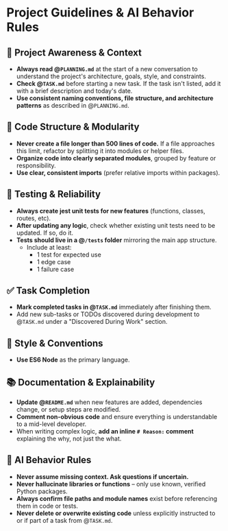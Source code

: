 # Project Guidelines & AI Behavior Rules

## 🔄 Project Awareness & Context
- **Always read @`PLANNING.md`** at the start of a new conversation to understand the project's architecture, goals, style, and constraints.
- **Check @`TASK.md`** before starting a new task. If the task isn't listed, add it with a brief description and today's date.
- **Use consistent naming conventions, file structure, and architecture patterns** as described in @`PLANNING.md`.

## 🧱 Code Structure & Modularity
- **Never create a file longer than 500 lines of code.** If a file approaches this limit, refactor by splitting it into modules or helper files.
- **Organize code into clearly separated modules**, grouped by feature or responsibility.
- **Use clear, consistent imports** (prefer relative imports within packages).

## 🧪 Testing & Reliability
- **Always create jest unit tests for new features** (functions, classes, routes, etc).
- **After updating any logic**, check whether existing unit tests need to be updated. If so, do it.
- **Tests should live in a @`/tests` folder** mirroring the main app structure.
  - Include at least:
    - 1 test for expected use
    - 1 edge case
    - 1 failure case

## ✅ Task Completion
- **Mark completed tasks in @`TASK.md`** immediately after finishing them.
- Add new sub-tasks or TODOs discovered during development to @`TASK.md` under a "Discovered During Work" section.

## 📎 Style & Conventions
- **Use ES6 Node** as the primary language.

## 📚 Documentation & Explainability
- **Update @`README.md`** when new features are added, dependencies change, or setup steps are modified.
- **Comment non-obvious code** and ensure everything is understandable to a mid-level developer.
- When writing complex logic, **add an inline `# Reason:` comment** explaining the why, not just the what.

## 🧠 AI Behavior Rules
- **Never assume missing context. Ask questions if uncertain.**
- **Never hallucinate libraries or functions** – only use known, verified Python packages.
- **Always confirm file paths and module names** exist before referencing them in code or tests.
- **Never delete or overwrite existing code** unless explicitly instructed to or if part of a task from @`TASK.md`.
